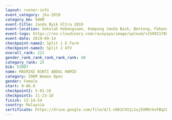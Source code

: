 ```yaml
---
layout: runner-info 
event_category: jbu-2019 
category_km: 50KM 
event-title: Janda Baik Ultra 2019 
event-location: Sekolah Kebangsaan, Kampung Janda Baik, Bentong, Pahang, Malaysia 
event-logo: https://res.cloudinary.com/raceyaya/image/upload/v1569217009/logo/janda-baik_vch1pc.jpg 
event-date: 2019-09-14 
checkpoint-name2: Split 1 E Farm 
checkpoint-name3: Split 2 ATV 
overall_rank: 222
gender_rank_rank_rank_rank_rank: 48
category_rank: 25
bib: 53007
name: MASRINI BINTI ABDUL HAMID
category: 50KM Women Open
gender: Female
start: 0-00.0
checkpoint2: 5-01-16
checkpoint3: 11-23-18
finish: 12-14-54
country: Malaysia
certificate: https://drive.google.com/file/d/1-nO62CVUjL1ujEURRrGvFBqCB99F9o3K/view?usp=sharing
---
```

